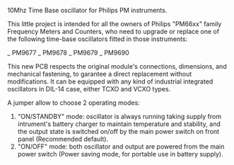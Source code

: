 10Mhz Time Base oscillator for Philips PM instruments.

This little project is intended for all the owners of Philips "PM66xx" family Frequency Meters and Counters, who need to upgrade or replace one of the following time-base oscillators fitted in those instruments:

_ PM9677
_ PM9678
_ PM9679
_ PM9690

This new PCB respects the original module's connections, dimensions, and mechanical fastening, to garantee a direct replacement without modifications.
It can be equipped with any kind of industrial integrated oscillators in DIL-14 case, either TCXO and VCXO types.

A jumper allow to choose 2 operating modes:

1) "ON/STANDBY" mode: oscillator is always running taking supply from intrument's battery charger to maintain temperature and stability, and the output state is switched on/off by the main power switch on front panel (Recommended default).
2) "ON/OFF" mode: both oscillator and output are powered from the main power switch (Power saving mode, for portable use in battery supply).
